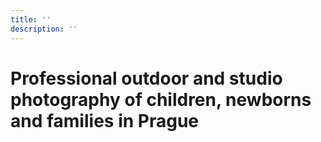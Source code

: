 ```yaml
---
title: ''
description: ''
---
```


# Professional outdoor and studio photography of children, newborns and families in Prague
